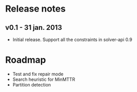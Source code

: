 Release notes
=======================

v0.1 - 31 jan. 2013
-----------------------
- Initial release. Support all the constraints in solver-api 0.9


Roadmap
=======================

- Test and fix repair mode
- Search heuristic for MinMTTR
- Partition detection
